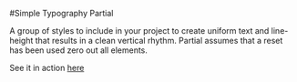 #Simple Typography Partial

A group of styles to include in your project to create uniform text and line-height that results in a clean vertical rhythm. Partial assumes that a reset has been used zero out all elements. 

See it in action [here]

[here]:http://codepen.io/davidicus/full/BNjqNK/. 

